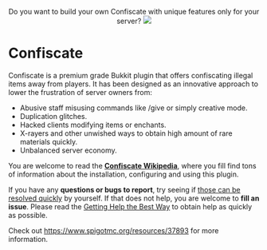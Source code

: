 <p align="center">
  Do you want to build your own Confiscate with unique features only for your server?
  <a href="https://mineacademy.org/gh-join">
    <img src="https://i.imgur.com/SuIyaDV.png" />
  </a>
</p>

# Confiscate
Confiscate is a premium grade Bukkit plugin that offers confiscating illegal items away from players. It has been designed as an innovative approach to lower the frustration of server owners from:

* Abusive staff misusing commands like /give or simply creative mode.
* Duplication glitches.
* Hacked clients modifying items or enchants.
* X-rayers and other unwished ways to obtain high amount of rare materials quickly.
* Unbalanced server economy.

You are welcome to read the **[Confiscate Wikipedia](https://github.com/kangarko/Confiscate/wiki)**, where you fill find tons of information about the installation, configuring and using this plugin.

If you have any **questions or bugs to report**, try seeing if [those can be resolved quickly](https://github.com/kangarko/Confiscate/wiki/Common-Issues) by yourself. If that does not help, you are welcome to **fill an issue**. Please read the [Getting Help the Best Way](https://github.com/kangarko/Confiscate/wiki/Getting-Help-the-Right-Way) to obtain help as quickly as possible.

Check out https://www.spigotmc.org/resources/37893 for more information.

